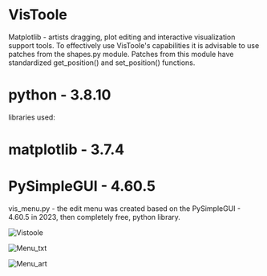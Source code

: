 # VisToole
Matplotlib - artists dragging, plot editing and interactive visualization support tools.
To effectively use VisToole's capabilities it is advisable to use patches from the shapes.py module.
Patches from this module have standardized get_position() and set_position() functions.

#   python      - 3.8.10                            #
libraries used:
#   matplotlib  - 3.7.4                             #
#   PySimpleGUI - 4.60.5                            #

vis_menu.py - the edit menu was created based on the PySimpleGUI - 4.60.5 in 2023, 
then completely free, python library.

![Vistoole](https://github.com/user-attachments/assets/eb69f0fd-5b53-4a03-bf15-3f3f936ea6ca)

![Menu_txt](https://github.com/user-attachments/assets/b9d9732d-34d8-4139-ac35-8bd24f52884c)

![Menu_art](https://github.com/user-attachments/assets/16c309ee-8032-4fbc-8337-fabb6d4a518e)

